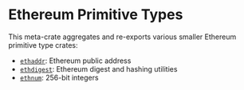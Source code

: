 # Ethereum Primitive Types

This meta-crate aggregates and re-exports various smaller Ethereum primitive
type crates:

- [`ethaddr`](../ethaddr): Ethereum public address
- [`ethdigest`](../ethdigest): Ethereum digest and hashing utilities
- [`ethnum`](https://github.com/nlordell/ethnum-rs): 256-bit integers
